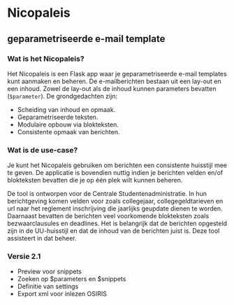 # Nicopaleis
## geparametriseerde e-mail template

### Wat is het Nicopaleis?
Het Nicopaleis is een Flask app waar je geparametriseerde e-mail templates kunt aanmaken en beheren. De e-mailberichten bestaan uit een lay-out en een inhoud. Zowel de lay-out als de inhoud kunnen parameters bevatten (`$parameter`). De grondgedachten zijn:

* Scheiding van inhoud en opmaak.
* Geparametriseerde teksten.
* Modulaire opbouw via blokteksten.
* Consistente opmaak van berichten.

### Wat is de use-case?
Je kunt het Nicopaleis gebruiken om berichten een consistente huisstijl mee te geven. De applicatie is bovendien nuttig indien je berichten velden en/of blokteksten bevatten die je op één plek wilt kunnen beheren.

De tool is ontworpen voor de Centrale Studentenadministratie. In hun berichtgeving komen velden voor zoals collegejaar, collegegeldtarieven en url naar het reglement inschrijving die jaarlijks geupdate dienen te worden. Daarnaast bevatten de berichten veel voorkomende blokteksten zoals bezwaarclausules en deadlines. Het is belangrijk dat de berichten opgesteld zijn in de UU-huisstijl en dat de inhoud van de berichten juist is. Deze tool assisteert in dat beheer.

### Versie 2.1
- Preview voor snippets
- Zoeken op $parameters en $snippets
- Definitie van settings
- Export xml voor inlezen OSIRIS
